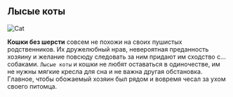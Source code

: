 ## Лысые коты

![Cat](http://www.dobrovet.ru/sites/default/files/lysik_na_centr_1.jpg)

**Кошки без шерсти** совсем не похожи на своих пушистых родственников. Их дружелюбный нрав, невероятная преданность хозяину и желание повсюду следовать за ним придают им сходство с… собаками. `Лысые коты` и кошки не любят оставаться в одиночестве, им не нужны мягкие кресла для сна и не важна другая обстановка. Главное, чтобы обожаемый хозяин был рядом и вовремя чесал за ухом своего питомца.

